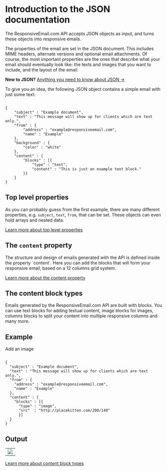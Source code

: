 <h1>Introduction to the JSON documentation</h1>

<p>
    The ResponsiveEmail.com API accepts JSON objects as input, and turns these 
    objects into responsive emails.
</p>
<p>
    The properties of the email are set in the JSON document. This includes MIME
    headers, alternate versions and optional email attachments. Of course, the
    most important properties are the ones that describe what your email should
    eventually look like: the texts and images that you want to include, and the
    layout of the email.
<p>
<p>
    <div class="info-bar info">
        <strong>New to JSON?</strong> <a href="http://www.json.org/">Anything you need to know about JSON &rarr;</a>
    </div>
</p>
<p>
    To give you an idea, the following JSON object contains a simple email with
    just some text:
</p>
<pre><code>
{
    "subject" : "Example document",
    "text" : "This message will show up for clients which are text only.",
    "from" : {
        "address" : "example@responsiveemail.com",
        "name" : "Example"
    },
    "background" : {
        "color" : "white"
    },
    "content" : {
        "blocks" : [{
            "type" : "text",
            "content" : "This is just an example text block."
        }]
    }
}
</code></pre>

<div class="row-12">
    <div class="cols-6 gutter-small">
        <h2>Top level properties</h2>
        <p>
            As you can probably guess from the first example, there are many different properties,
            e.g. <code>subject</code>, <code>text</code>, <code>from</code>, that can be set. 
            These objects can even hold arrays and nested data.
        </p>
        <p><a href="/support/json/top-level-properties" title="Learn more about top level properties">Learn more about top level properties</a></p>
    </div>
    <div class="cols-6 gutter-small">
        <h2>The <code>content</code> property</h2>
        <p>
            The structure and design of emails generated with the API is defined inside the property `content`.
            Here you can add the blocks that will form your responsive email, based on a 12 columns grid system.
        </p>
        <p><a href="/support/json/property-content" title="Learn more about the content property">Learn more about the content property</a></p>
    </div>
</div>


## The content block types

Emails generated by the ResponsiveEmail.com API are built with blocks. You can use text blocks
for adding textual content, image blocks for images, columns blocks to split your content
into multiple responsive columns and many more.

## Example
Add an image

<pre><code>
{
  "subject" : "Example document",
  "text" : "This message will show up for clients which are text only.",
  "from" : {
    "address" : "example@responsiveemail.com",
    "name" : "Example"
  },
  "content" : {
    "blocks" : [{
      "type" : "image",
      "src"  : "http://placekitten.com/200/140"
      }]
  }
}
</code></pre>

## Output

<table class="responsive-output">
    <tr>
        <td>
            <img src="//placekitten.com/200/140" />
        </td>
    </tr>
</table>
<p><a href="/support/json/property-blocks" title="Learn more about content block types">Learn more about content block types</a></p>
